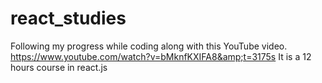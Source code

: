 # react_studies
Following my progress while coding along with this YouTube video. https://www.youtube.com/watch?v=bMknfKXIFA8&amp;t=3175s  It is a 12 hours course in react.js
